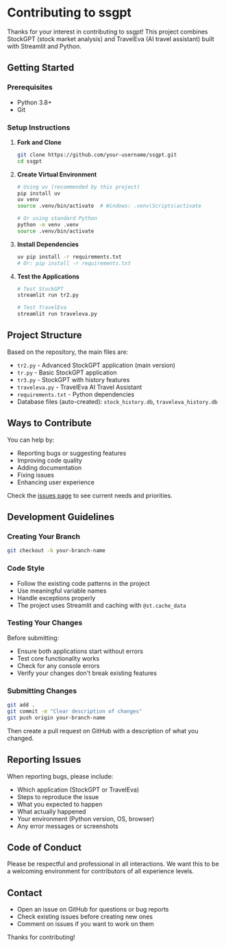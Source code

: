 # Contributing to ssgpt

Thanks for your interest in contributing to ssgpt! This project combines StockGPT (stock market analysis) and TravelEva (AI travel assistant) built with Streamlit and Python.

## Getting Started

### Prerequisites
* Python 3.8+
* Git

### Setup Instructions

1. **Fork and Clone**
   ```bash
   git clone https://github.com/your-username/ssgpt.git
   cd ssgpt
   ```

2. **Create Virtual Environment**
   ```bash
   # Using uv (recommended by this project)
   pip install uv
   uv venv
   source .venv/bin/activate  # Windows: .venv\Scripts\activate
   
   # Or using standard Python
   python -m venv .venv
   source .venv/bin/activate
   ```

3. **Install Dependencies**
   ```bash
   uv pip install -r requirements.txt
   # Or: pip install -r requirements.txt
   ```

4. **Test the Applications**
   ```bash
   # Test StockGPT
   streamlit run tr2.py
   
   # Test TravelEva
   streamlit run traveleva.py
   ```

## Project Structure

Based on the repository, the main files are:
* `tr2.py` - Advanced StockGPT application (main version)
* `tr.py` - Basic StockGPT application  
* `tr3.py` - StockGPT with history features
* `traveleva.py` - TravelEva AI Travel Assistant
* `requirements.txt` - Python dependencies
* Database files (auto-created): `stock_history.db`, `traveleva_history.db`

## Ways to Contribute

You can help by:
* Reporting bugs or suggesting features
* Improving code quality
* Adding documentation
* Fixing issues
* Enhancing user experience

Check the [issues page](https://github.com/tushsharmas/ssgpt/issues) to see current needs and priorities.

## Development Guidelines

### Creating Your Branch
```bash
git checkout -b your-branch-name
```

### Code Style
* Follow the existing code patterns in the project
* Use meaningful variable names
* Handle exceptions properly
* The project uses Streamlit and caching with `@st.cache_data`

### Testing Your Changes
Before submitting:
* Ensure both applications start without errors
* Test core functionality works
* Check for any console errors
* Verify your changes don't break existing features

### Submitting Changes
```bash
git add .
git commit -m "Clear description of changes"
git push origin your-branch-name
```

Then create a pull request on GitHub with a description of what you changed.

## Reporting Issues

When reporting bugs, please include:
* Which application (StockGPT or TravelEva)  
* Steps to reproduce the issue
* What you expected to happen
* What actually happened
* Your environment (Python version, OS, browser)
* Any error messages or screenshots

## Code of Conduct

Please be respectful and professional in all interactions. We want this to be a welcoming environment for contributors of all experience levels.

## Contact

* Open an issue on GitHub for questions or bug reports
* Check existing issues before creating new ones
* Comment on issues if you want to work on them

Thanks for contributing! 
